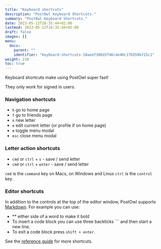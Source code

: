 ```yaml
---
title: "Keyboard shortcuts"
description: "PostOwl Keyboard Shortcuts."
summary: "PostOwl Keyboard Shortcuts."
date: 2023-05-12T16:35:44+02:00
lastmod: 2023-05-12T16:35:44+02:00
draft: false
images: []
menu:
  docs:
    parent: ""
    identifier: "keyboard-shortcuts-18aeef306d3f46c4e40c17b559b715c1"
weight: 210
toc: true
---
```


Keyboard shortcuts make using PostOwl super fast!

They only work for signed in users.

### Navigation shortcuts

- `h` go to home page
- `f` go to friends page
- `n` new letter
- `e` edit current letter (or profile if on home page)
- `m` toggle menu modal
- `esc` close menu modal

### Letter action shortcuts

- `cmd` or `ctrl` + `s` - save / send letter
- `cmd` or `ctrl` + `enter` - save / send letter

`cmd` is the `command` key on Macs, on Windows and Linux `ctrl` is the `control` key.

### Editor shortcuts

In addition to the controls at the top of the editor window, PostOwl supports [Markdown](https://commonmark.org/help/). For example you can use:

- \*\* either side of a word to make it bold
- To insert a code block you can use three backticks \`\`\` and then start a new line.
- To exit a code block press `shift + enter`.

See the [reference guide](https://commonmark.org/help/) for more shortcuts.
